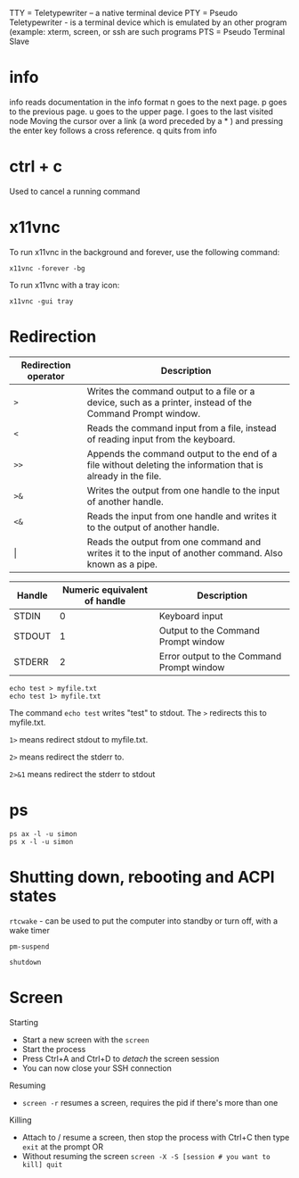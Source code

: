 TTY = Teletypewriter – a native terminal device
PTY = Pseudo Teletypewriter - is a terminal device which is emulated by an other program (example: xterm, screen, or ssh are such programs
PTS = Pseudo Terminal Slave

# info
info reads documentation in the info format
n goes to the next page.
p goes to the previous page.
u goes to the upper page.
l goes to the last visited node
Moving the cursor over a link (a word preceded by a * ) and pressing the enter key follows a cross reference.
q quits from info

# ctrl + c
Used to cancel a running command


# x11vnc
To run x11vnc in the background and forever, use the following command:
```
x11vnc -forever -bg
```
To run x11vnc with a tray icon:
```
x11vnc -gui tray
```

# Redirection
| Redirection operator | Description                              |
| -------------------- | ---------------------------------------- |
| `>`                  | Writes the command output to a file or a device, such as a printer, instead of the Command Prompt window. |
| `<`                  | Reads the command input from a file, instead of reading input from the keyboard. |
| `>>`                 | Appends the command output to the end of a file without deleting the information that is already in the file. |
| `>&`                 | Writes the output from one handle to the input of another handle. |
| `<&`                 | Reads the input from one handle and writes it to the output of another handle. |
| &#124;               | Reads the output from one command and writes it to the input of another command. Also known as a pipe. |



| Handle | Numeric equivalent of handle | Description                              |
| ------ | ---------------------------- | ---------------------------------------- |
| STDIN  | 0                            | Keyboard input                           |
| STDOUT | 1                            | Output to the Command Prompt window      |
| STDERR | 2                            | Error output to the Command Prompt window |

```
echo test > myfile.txt
echo test 1> myfile.txt
```
The command `echo test` writes "test" to stdout. The `>` redirects this to myfile.txt.

`1>` means redirect stdout to myfile.txt.

`2>` means redirect the stderr to.

`2>&1` means redirect the stderr to stdout

# ps
```
ps ax -l -u simon
ps x -l -u simon
```
# Shutting down, rebooting and ACPI states

`rtcwake` - can be used to put the computer into standby or turn off, with a wake timer

`pm-suspend`

`shutdown`


# Screen

Starting
- Start a new screen with the `screen`
- Start the process
- Press Ctrl+A and Ctrl+D to *detach* the screen session
- You can now close your SSH connection

Resuming
- `screen -r` resumes a screen, requires the pid if there's more than one

Killing
- Attach to / resume a screen, then stop the process with Ctrl+C then type `exit` at the prompt
OR
- Without resuming the screen `screen -X -S [session # you want to kill] quit`


